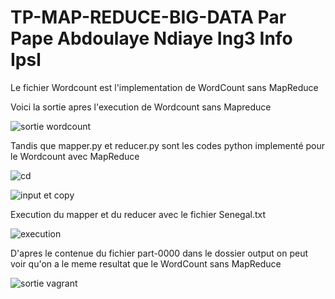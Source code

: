 # TP-MAP-REDUCE-BIG-DATA Par Pape Abdoulaye Ndiaye Ing3 Info Ipsl
Le fichier Wordcount est l'implementation de WordCount sans MapReduce

Voici la sortie apres l'execution de Wordcount sans Mapreduce

![sortie wordcount](https://github.com/user-attachments/assets/3c1a58ab-8506-4506-9016-f0435b9b2881)


Tandis que mapper.py et reducer.py sont les codes python implementé pour le Wordcount avec MapReduce

![cd](https://github.com/user-attachments/assets/6814087d-0972-4c72-99bc-bb1d4ffe8310)


![input et copy](https://github.com/user-attachments/assets/d2c79693-c314-44d0-919f-4c360b401ff2)

Execution du mapper et du reducer avec le fichier Senegal.txt 

![execution](https://github.com/user-attachments/assets/73cb6e0a-1ce1-437f-9f3c-17911de5d36e)

D'apres le contenue du fichier part-0000 dans le dossier output on peut voir qu'on a le meme resultat que le WordCount sans MapReduce

![sortie vagrant](https://github.com/user-attachments/assets/c0b11551-3ea3-4897-83f6-9757064e5f76)







